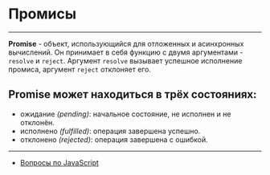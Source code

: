 # Промисы

---

**Promise** - объект, использующийся для отложенных и асинхронных вычислений. Он принимает в себя функцию с двумя аргументами - `resolve` и `reject`. Aргумент `resolve` вызывает успешное исполнение промиса, аргумент `reject` отклоняет его.

## Promise может находиться в трёх состояниях:

- ожидание _(pending)_: начальное состояние, не исполнен и не отклонён.
- исполнено _(fulfilled)_: операция завершена успешно.
- отклонено _(rejected)_: операция завершена с ошибкой.

---

- [Вопросы по JavaScript](../javaScript.md)

